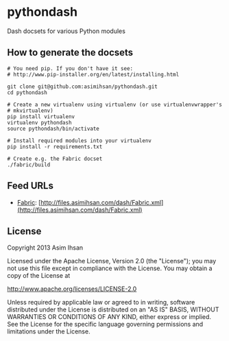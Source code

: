 # pythondash

Dash docsets for various Python modules

## How to generate the docsets

```
# You need pip. If you don't have it see:
# http://www.pip-installer.org/en/latest/installing.html

git clone git@github.com:asimihsan/pythondash.git
cd pythondash

# Create a new virtualenv using virtualenv (or use virtualenvwrapper's
# mkvirtualenv)
pip install virtualenv
virtualenv pythondash
source pythondash/bin/activate

# Install required modules into your virtualenv
pip install -r requirements.txt

# Create e.g. the Fabric docset
./fabric/build
```

## Feed URLs

-   [Fabric](http://docs.fabfile.org/): [http://files.asimihsan.com/dash/Fabric.xml](http://files.asimihsan.com/dash/Fabric.xml)

## License

Copyright 2013 Asim Ihsan

Licensed under the Apache License, Version 2.0 (the "License");
you may not use this file except in compliance with the License.
You may obtain a copy of the License at

   http://www.apache.org/licenses/LICENSE-2.0

Unless required by applicable law or agreed to in writing, software
distributed under the License is distributed on an "AS IS" BASIS,
WITHOUT WARRANTIES OR CONDITIONS OF ANY KIND, either express or implied.
See the License for the specific language governing permissions and
limitations under the License.
